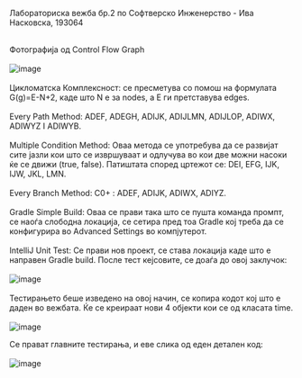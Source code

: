 Лабораториска вежба бр.2 по Софтверско Инженерство - Ива Насковска, 193064
<br>
<br>

Фотографија од Control Flow Graph
<br>
<br>
![image](https://user-images.githubusercontent.com/80423676/119581091-2c54eb80-bdc2-11eb-8322-9588eb5c6491.png)
<br>
<br>
Цикломатска Комплексност: се пресметува со помош на формулата G(g)=E-N+2, каде што N е за  nodes, а E ги претставува edges. 
<br>
<br>
Every Path Method: ADEF, ADEGH, ADIJK, ADIJLMN, ADIJLOP, ADIWX, ADIWYZ I ADIWYB.
<br>
<br>
Multiple Condition Method: Оваа метода се употребува да се развијат сите јазли кои што се извршуваат и одлучува во кои две можни насоки ќе се движи (true, false). Патиштата според цртежот се: DEI, EFG, IJK, IJW, JKL, LMN.
<br>
<br>
Every Branch Method: C0+ : ADEF, ADIJK, ADIWX, ADIYZ.
<br>
<br>
Gradle Simple Build: Оваа се прави така што се пушта команда промпт, се наоѓа слободна локација, се сетира пред тоа Gradle кој треба да се конфигурира во Advanced Settings во компјутерот.
<br>
<br>
IntelliJ Unit Test: Се прави нов проект, се става локација каде што е направен Gradle build. После тест кејсовите, се доаѓа до овој заклучок:
<br>
 <br>
![image](https://user-images.githubusercontent.com/80423676/119581153-54dce580-bdc2-11eb-8b20-0799f3bd5d5f.png)
<br>
 <br>
Тестирањето беше изведено на овој начин, се копира кодот кој што е даден во вежбата. Ќе се креираат нови 4 објекти кои се од класата time.
<br>
 <br>
 ![image](https://user-images.githubusercontent.com/80423676/119581197-64f4c500-bdc2-11eb-953b-2fcbd9e673e3.png)

 Се прават главните тестирања, и еве слика од еден детален код:
 <br>
 <br>
 ![image](https://user-images.githubusercontent.com/80423676/119581217-6aeaa600-bdc2-11eb-9e24-7ab886052676.png)

